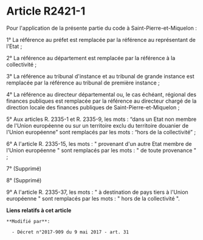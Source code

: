 # Article R2421-1

Pour l'application de la présente partie du code à Saint-Pierre-et-Miquelon :

1° La référence au préfet est remplacée par la référence au représentant de l'Etat ;

2° La référence au département est remplacée par la référence à la collectivité ;

3° La référence au tribunal d'instance et au tribunal de grande instance est remplacée par la référence au tribunal de
première instance ;

4° La référence au directeur départemental ou, le cas échéant, régional des finances publiques est remplacée par la référence
au directeur chargé de la direction locale des finances publiques de Saint-Pierre-et-Miquelon ;

5° Aux articles R. 2335-1 et R. 2335-9, les mots : “dans un Etat non membre de l'Union européenne ou sur un territoire exclu
du territoire douanier de l'Union européenne” sont remplacés par les mots : “hors de la collectivité” ;

6° A l'article R. 2335-15, les mots : " provenant d'un autre Etat membre de l'Union européenne " sont remplacés par les
mots : " de toute provenance " ;

7° (Supprimé)

8° (Supprimé)

9° A l'article R. 2335-37, les mots : " à destination de pays tiers à l'Union européenne " sont remplacés par les mots : "
hors de la collectivité ".

**Liens relatifs à cet article**

	**Modifié par**:

	  - Décret n°2017-909 du 9 mai 2017 - art. 31
